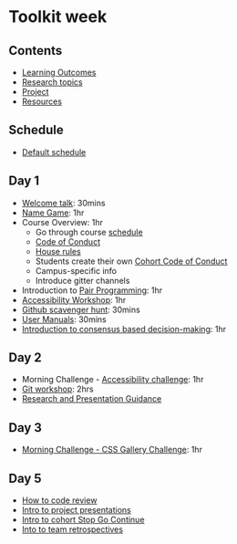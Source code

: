 # Toolkit week

## Contents

- [Learning Outcomes](./learning-outcomes.md)
- [Research topics](./research-afternoon.md)
- [Project](./project.md)
- [Resources](./resources)

## Schedule
- [Default schedule](../schedules/default.md)

## Day 1

- [Welcome talk](https://facresources.com/slides/community-talk#/): 30mins
- [Name Game](./resources/name-game.md): 1hr
- Course Overview: 1hr
  - Go through course [schedule](https://github.com/foundersandcoders/master-reference/tree/master/coursebook)
  - [Code of Conduct](https://github.com/foundersandcoders/master-reference/blob/master/code-of-conduct.md)
  - [House rules](../general/house-rules.md)
  - Students create their own [Cohort Code of Conduct](cohort-code-of-conduct.md)
  - Campus-specific info
  - Introduce gitter channels
- Introduction to [Pair Programming](https://github.com/foundersandcoders/master-reference/blob/master/coursebook/week-1/pair-programming.md): 1hr
- [Accessibility Workshop](https://github.com/foundersandcoders/web-accessibility/blob/master/putting-yourself-in-someone-elses-shoes.md): 1hr
- [Github scavenger hunt](https://github.com/foundersandcoders/master-reference/blob/update/scavenger-hunt/coursebook/general/github-scavenger-hunt.md): 30mins
- [User Manuals](../general/user-manuals.md): 30mins
- [Introduction to consensus based decision-making](https://github.com/foundersandcoders/hq/blob/master/cooperative-structures.md): 1hr


## Day 2

- Morning Challenge - [Accessibility challenge](https://github.com/foundersandcoders/accessibility-challenge): 1hr
- [Git workshop](https://github.com/foundersandcoders/git-workflow-workshop-for-two): 2hrs
- [Research and Presentation Guidance](../general/research-presentation-guidance.md)


## Day 3

- [Morning Challenge - CSS Gallery Challenge](https://github.com/foundersandcoders/css-gallery-challenge): 1hr

## Day 5
- [How to code review](./codereviewintro.md)
- [Intro to project presentations](https://github.com/foundersandcoders/master-reference/blob/master/coursebook/general/weekly-projects.md#project-presentation)
- [Intro to cohort Stop Go Continue](https://github.com/foundersandcoders/master-reference/blob/master/coursebook/general/retrospectives.md#cohort-retrospective)
- [Into to team retrospectives](https://github.com/foundersandcoders/master-reference/blob/master/coursebook/general/retrospectives.md#team-retrospectives)

